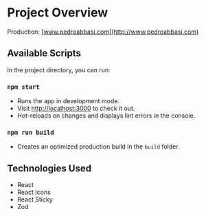 # Project Overview

Production: [www.pedroabbasi.com](http://www.pedroabbasi.com)

## Available Scripts

In the project directory, you can run:

### `npm start`
- Runs the app in development mode.
- Visit [http://localhost:3000](http://localhost:3000) to check it out.
- Hot-reloads on changes and displays lint errors in the console.

### `npm run build`
- Creates an optimized production build in the `build` folder.

## Technologies Used
- React
- React Icons
- React Sticky
- Zod